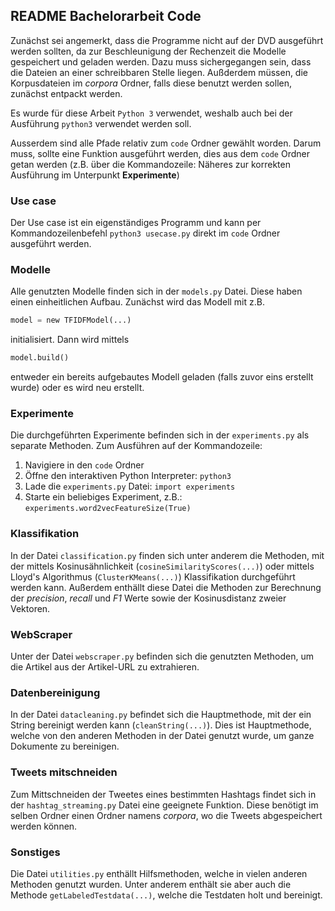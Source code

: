 ## README Bachelorarbeit Code 
Zunächst sei angemerkt, dass die Programme nicht auf der DVD ausgeführt werden sollten, da zur Beschleunigung der Rechenzeit die Modelle
gespeichert und geladen werden. Dazu muss sichergegangen sein, dass die Dateien an einer schreibbaren Stelle liegen. Außderdem müssen, die Korpusdateien im *corpora* Ordner, falls diese benutzt werden sollen, zunächst entpackt werden.

Es wurde für diese 
Arbeit `Python 3` verwendet, weshalb auch bei der Ausführung `python3` verwendet werden soll. 

Ausserdem sind alle Pfade relativ zum `code` Ordner gewählt worden. Darum muss, sollte eine Funktion ausgeführt werden, dies aus dem `code` Ordner getan werden 
(z.B. über die Kommandozeile: Näheres zur korrekten Ausführung im Unterpunkt **Experimente**)

### Use case
Der Use case ist ein eigenständiges Programm und kann per Kommandozeilenbefehl `python3 usecase.py` direkt im `code` Ordner ausgeführt werden.

### Modelle
Alle genutzten Modelle finden sich in der `models.py` Datei. Diese haben einen einheitlichen Aufbau. Zunächst wird das Modell mit z.B. 
```python
model = new TFIDFModel(...)
``` 
initialisiert. Dann wird mittels 
```python
model.build()
``` 
entweder ein bereits aufgebautes Modell geladen (falls zuvor eins erstellt wurde) oder es wird neu erstellt.

### Experimente
Die durchgeführten Experimente befinden sich in der `experiments.py` als separate Methoden. Zum Ausführen auf der Kommandozeile:

1. Navigiere in den `code` Ordner
2. Öffne den interaktiven Python Interpreter: `python3`
3. Lade die `experiments.py` Datei: `import experiments`
4. Starte ein beliebiges Experiment, z.B.: `experiments.word2vecFeatureSize(True)` 

### Klassifikation
In der Datei `classification.py` finden sich unter anderem die Methoden, mit der mittels Kosinusähnlichkeit (`cosineSimilarityScores(...)`) oder mittels Lloyd's Algorithmus (`ClusterKMeans(...)`) 
Klassifikation durchgeführt werden kann. Außerdem enthällt diese Datei die Methoden zur Berechnung der *precision*, *recall* und *F1* Werte sowie der Kosinusdistanz zweier Vektoren.

### WebScraper
Unter der Datei `webscraper.py` befinden sich die genutzten Methoden, um die Artikel aus der Artikel-URL zu extrahieren.

### Datenbereinigung
In der Datei `datacleaning.py` befindet sich die Hauptmethode, mit der ein String bereinigt werden kann (`cleanString(...)`). Dies ist Hauptmethode, welche
von den anderen Methoden in der Datei genutzt wurde, um ganze Dokumente zu bereinigen.

### Tweets mitschneiden
Zum Mittschneiden der Tweetes eines bestimmten Hashtags findet sich in der `hashtag_streaming.py` Datei eine geeignete Funktion. Diese benötigt im selben Ordner einen Ordner namens *corpora*, wo die Tweets abgespeichert werden können.

### Sonstiges
Die Datei `utilities.py` enthällt Hilfsmethoden, welche in vielen anderen Methoden genutzt wurden. Unter anderem enthält sie aber auch die Methode `getLabeledTestdata(...)`, welche die Testdaten holt und bereinigt.
